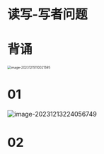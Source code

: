 # 读写-写者问题



# 背诵

<img src="https://cvp.oss-cn-shanghai.aliyuncs.com/picgo/202312151100720.png" alt="image-20231215110021595" style="zoom:50%;" />



# 01

![image-20231213224056749](https://cvp.oss-cn-shanghai.aliyuncs.com/picgo/202312132240814.png)



# 02

